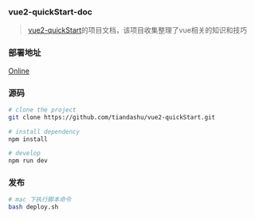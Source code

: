 ### vue2-quickStart-doc
> [vue2-quickStart](https://github.com/tiandashu/vue2-quickStart.git)的项目文档，该项目收集整理了vue相关的知识和技巧

### 部署地址
[Online](http://tl.tianaitian.com/vue2-quickStart-doc/)


### 源码

```bash
# clone the project
git clone https://github.com/tiandashu/vue2-quickStart.git

# install dependency
npm install

# develop
npm run dev
```

### 发布

```bash
# mac 下执行脚本命令
bash deploy.sh
```
